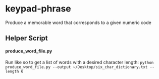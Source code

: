 # keypad-phrase
Produce a memorable word that corresponds to a given numeric code

## Helper Script

#### produce_word_file.py

Run like so to get a list of words with a desired character length: 
`python produce_word_file.py --output ~/Desktop/six_char_dictionary.txt --length 6`
